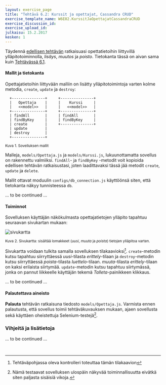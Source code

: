 ```yaml
---
layout: exercise_page
title: "Tehtävä 6.2: Kurssit ja opettajat, Cassandra CRUD"
exercise_template_name: W6E02.KurssitJaOpettajatCassandraCRUD
exercise_discussion_id: 
exercise_upload_id: 
julkaisu: 15.2.2017
kesken: 1
---
```


Täydennä [edellisen tehtävän](../tehtava61) ratkaisuasi opettatietoihin liittyvillä ylläpitotoiminnolla, *lisäys*, *muutos* ja *poisto*. Tietokanta tässä on aivan sama kuin [Tehtävässä 6.1](../tehtava61). 


#### Mallit ja tietokanta

Opettajatietoihin liittyvään malliin on lisätty ylläpitotoimintoja varten kolme metodia, `create`, `update` ja `destroy`:

~~~
  +---------------+     +---------------+
  |   Opettaja    |     |    Kurssi     |
  |   <<model>>   |     |   <<model>>   |
  +---------------+     +---------------+
  | findAll       |     | findAll       |
  | findByKey     |     | findByKey     |
  | create        |     +---------------+
  | update        |
  | destroy       |
  +---------------+
~~~
<small>Kuva 1. Sovelluksen mallit</small>


Malleja, `models/Opettaja.js` ja `models/Kurssi.js`, lukuunottamatta sovellus on rakennettu valmiiksi. `findAll`- ja `findByKey` -metodit voit kopioida edellisen tehtävän ratkaisustasi, joten laadittavaksi tässä jää metodit `create`, `update` ja `delete`.

Mallit ottavat moduulin `configs/db_connection.js` käyttöönsä siten, että tietokanta näkyy tunnisteessa `db`. 

... to be continued ...

#### Toiminnot

Sovelluksen käyttäjän näkökulmasta opettajatietojen ylläpito tapahtuu seuraavan sivukartan mukaan:

![sivukartta](../../osa2/img/w2e03.png)

<small>Kuva 2. Sivukartta: sisältää lomakkeet (*uusi*, *muuta* ja *poista*) tietojen ylläpitoa varten.</small>

Sivukartta voidaan tulkita samalla sovelluksen tilakaavioksi[^3]. `create`-metodin kutsu tapahtuu siirryttäessä *uusi*-tilasta *erittely*-tilaan ja `destroy`-metodin kutsu siirryttäessä *poista*-tilasta *luettelo*-tilaan. *muuta*-tilasta *erittely*-tilaan on kaksi erilaista siirtymää. `update`-metodin kutsu tapahtuu siirtymässä, jonka on pannut liikkeelle käyttäjän tekemä *Talleta*-painikkeen klikkaus.

[^3]: Tehtäväpohjassa oleva kontrolleri toteuttaa tämän tilakaavion

... to be continued ...


#### Palautettava aineisto

**Palauta** tehtävän ratkaisuna tiedosto `models/Opettaja.js`. Varmista ennen palautusta, että sovellus toimii tehtäväkuvauksen mukaan, ajaen sovellusta sekä käyttäen oheistettuja Selenium-testejä[^4]. 

[^4]: Nämä testaavat sovelluksen ulospäin näkyvää toiminnallisuutta eivätkä siten paljasta sisäisiä vikoja.

### Vihjeitä ja lisätietoja


... to be continued ...

<br/>

